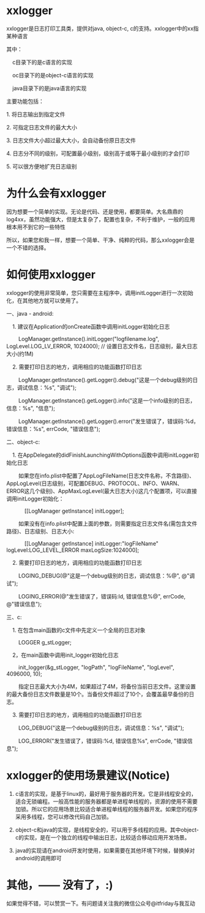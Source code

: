xxlogger
=============

xxlogger是日志打印工具类，提供对java, object-c, c的支持。xxlogger中的xx指某种语言<p>
其中：<p>
&nbsp;&nbsp;&nbsp;&nbsp;c目录下的是c语言的实现<p>
&nbsp;&nbsp;&nbsp;&nbsp;oc目录下的是object-c语言的实现<p>
&nbsp;&nbsp;&nbsp;&nbsp;java目录下的是java语言的实现<p>
<p>
主要功能包括：<p>
1. 将日志输出到指定文件<p>
2. 可指定日志文件的最大大小<p>
3. 日志文件大小超过最大大小，会自动备份原日志文件<p>
4. 日志分不同的级别，可配置最小级别，级别高于或等于最小级别的才会打印<p>
5. 可以很方便地扩充日志级别<p>

为什么会有xxlogger
=============
因为想要一个简单的实现。无论是代码、还是使用，都要简单。大名鼎鼎的log4xx，虽然功能强大，但是太复杂了，配置也复杂，不利于维护，一般的应用根本用不到它的一些特性<p>
所以，如果您和我一样，想要一个简单、干净、纯粹的代码，那么xxlogger会是一个不错的选择。<p>

如何使用xxlogger
=============
xxlogger的使用非常简单，您只需要在主程序中，调用initLogger进行一次初始化，在其他地方就可以使用了。<p><p>
一、java - android:<p>
&nbsp;&nbsp;&nbsp;&nbsp;1. 建议在Application的onCreate函数中调用initLogger初始化日志<p>
&nbsp;&nbsp;&nbsp;&nbsp;&nbsp;&nbsp;&nbsp;&nbsp;LogManager.getInstance().initLogger("logfilename.log", LogLevel.LOG_LV_ERROR, 1024000); // 设置日志文件名，日志级别，最大日志大小(约1M)<p>
&nbsp;&nbsp;&nbsp;&nbsp;2. 需要打印日志的地方，调用相应的功能函数打印日志<p>
&nbsp;&nbsp;&nbsp;&nbsp;&nbsp;&nbsp;&nbsp;&nbsp;LogManager.getInstance().getLogger().debug("这是一个debug级别的日志，调试信息：%s", "调试");<p>
&nbsp;&nbsp;&nbsp;&nbsp;&nbsp;&nbsp;&nbsp;&nbsp;LogManager.getInstance().getLogger().info("这是一个info级别的日志，信息：%s", "信息");<p>
&nbsp;&nbsp;&nbsp;&nbsp;&nbsp;&nbsp;&nbsp;&nbsp;LogManager.getInstance().getLogger().error("发生错误了，错误码:%d， 错误信息：%s", errCode, "错误信息");<p><p>
二、object-c:<p>
&nbsp;&nbsp;&nbsp;&nbsp;1. 在AppDelegate的didFinishLaunchingWithOptions函数中调用initLogger初始化日志<p>
&nbsp;&nbsp;&nbsp;&nbsp;&nbsp;&nbsp;&nbsp;&nbsp;如果您在info.plist中配置了AppLogFileName(日志文件名称，不含路径)、AppLogLevel(日志级别，可配置DEBUG、PROTOCOL、INFO、WARN、ERROR这几个级别)、AppMaxLogLevel(最大日志大小)这几个配置项，可以直接调用initLogger初始化：<p>
&nbsp;&nbsp;&nbsp;&nbsp;&nbsp;&nbsp;&nbsp;&nbsp;&nbsp;&nbsp;&nbsp;&nbsp;[[LogManager getInstance] initLogger];<p>
&nbsp;&nbsp;&nbsp;&nbsp;&nbsp;&nbsp;&nbsp;&nbsp;如果没有在info.plist中配置上面的参数，则需要指定日志文件名(需包含文件路径)、日志级别、日志大小:<p>
&nbsp;&nbsp;&nbsp;&nbsp;&nbsp;&nbsp;&nbsp;&nbsp;&nbsp;&nbsp;&nbsp;&nbsp;[[LogManager getInstance] initLogger:"logFileName" logLevel:LOG_LEVEL_ERROR maxLogSize:1024000];<p>
&nbsp;&nbsp;&nbsp;&nbsp;2. 需要打印日志的地方，调用相应的功能函数打印日志<p>
&nbsp;&nbsp;&nbsp;&nbsp;&nbsp;&nbsp;&nbsp;&nbsp;LOGING_DEBUG(@"这是一个debug级别的日志，调试信息：%@", @"调试");<p>
&nbsp;&nbsp;&nbsp;&nbsp;&nbsp;&nbsp;&nbsp;&nbsp;LOGING_ERROR(@"发生错误了，错误码:ld, 错误信息%@", errCode, @"错误信息");<p>
三、c:<p>
&nbsp;&nbsp;&nbsp;&nbsp;1. 在包含main函数的c文件中先定义一个全局的日志对象<p>
&nbsp;&nbsp;&nbsp;&nbsp;&nbsp;&nbsp;&nbsp;&nbsp;LOGGER g_stLogger;<p>
&nbsp;&nbsp;&nbsp;&nbsp;2，在main函数中调用init_logger初始化日志<p>
&nbsp;&nbsp;&nbsp;&nbsp;&nbsp;&nbsp;&nbsp;&nbsp;init_logger(&g_stLogger, "logPath", "logFileName", "logLevel", 4096000, 10);<p>
&nbsp;&nbsp;&nbsp;&nbsp;&nbsp;&nbsp;&nbsp;&nbsp;指定日志最大大小为4M，如果超过了4M，将备份当前日志文件。这里设置的最大备份日志文件数量是10个。当备份文件超过了10个，会覆盖最早备份的日志。<p>
&nbsp;&nbsp;&nbsp;&nbsp;3. 需要打印日志的地方，调用相应的功能函数打印日志<p>
&nbsp;&nbsp;&nbsp;&nbsp;&nbsp;&nbsp;&nbsp;&nbsp;LOG_DEBUG("这是一个debug级别的日志，调试信息：%s", "调试");<p>
&nbsp;&nbsp;&nbsp;&nbsp;&nbsp;&nbsp;&nbsp;&nbsp;LOG_ERROR("发生错误了，错误码:%d, 错误信息%s", errCode, "错误信息");<p>

xxlogger的使用场景建议(Notice)
=============
1. c语言的实现，是基于linux的，最好用于服务器的开发。它是非线程安全的，适合无锁编程。一般高性能的服务器都是单进程单线程的，资源的使用不需要加锁。所以它的应用场景比较适合单进程单线程的服务器开发。如果您的程序采用多线程，您可以修改代码自己加锁。<p>
2. object-c和java的实现，是线程安全的，可以用于多线程的应用。其中object-c的实现，是在一个独立的线程中输出日志，比较适合移动应用开发场景。<p>
3. java的实现请在android开发时使用，如果需要在其他环境下时候，替换掉对android的调用即可<p>

其他，—— 没有了，:)
=============
如果觉得不错，可以赞赏一下。有问题请关注我的微信公众号@itfriday与我互动
